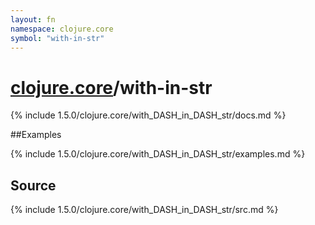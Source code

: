 ```yaml
---
layout: fn
namespace: clojure.core
symbol: "with-in-str"
---
```


# [clojure.core](../)/with-in-str

{% include 1.5.0/clojure.core/with_DASH_in_DASH_str/docs.md %}

##Examples

{% include 1.5.0/clojure.core/with_DASH_in_DASH_str/examples.md %}
## Source
{% include 1.5.0/clojure.core/with_DASH_in_DASH_str/src.md %}

